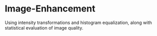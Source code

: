 # Image-Enhancement
Using intensity transformations and histogram equalization, along with statistical evaluation of image quality.
